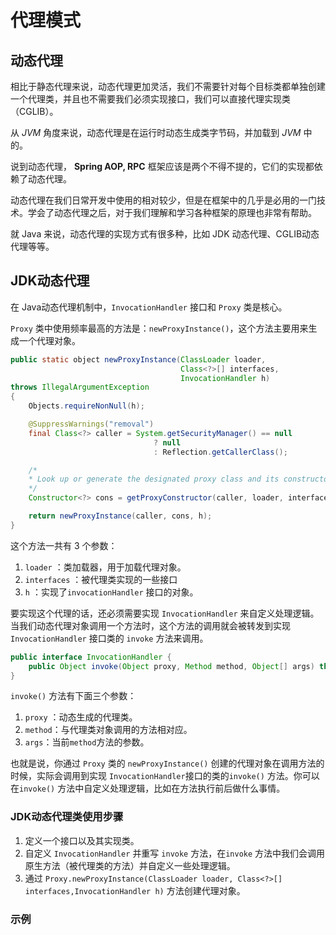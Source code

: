 # 代理模式

## 动态代理

相比于静态代理来说，动态代理更加灵活，我们不需要针对每个目标类都单独创建一个代理类，并且也不需要我们必须实现接口，我们可以直接代理实现类（CGLIB）。

从 $JVM$ 角度来说，动态代理是在运行时动态生成类字节码，并加载到 $JVM$ 中的。

说到动态代理， **Spring AOP, RPC** 框架应该是两个不得不提的，它们的实现都依赖了动态代理。

动态代理在我们日常开发中使用的相对较少，但是在框架中的几乎是必用的一门技术。学会了动态代理之后，对于我们理解和学习各种框架的原理也非常有帮助。

就 Java 来说，动态代理的实现方式有很多种，比如 JDK 动态代理、CGLIB动态代理等等。

## JDK动态代理

在 Java动态代理机制中，`InvocationHandler` 接口和 `Proxy` 类是核心。

`Proxy` 类中使用频率最高的方法是：`newProxyInstance()`，这个方法主要用来生成一个代理对象。

```java
public static object newProxyInstance(ClassLoader loader,
                                      Class<?>[] interfaces,
                                      InvocationHandler h) 
throws IllegalArgumentException
{
    Objects.requireNonNull(h);

    @SuppressWarnings("removal")
    final Class<?> caller = System.getSecurityManager() == null
                                ? null
                                : Reflection.getCallerClass();

    /*
    * Look up or generate the designated proxy class and its constructor.
    */
    Constructor<?> cons = getProxyConstructor(caller, loader, interfaces);

    return newProxyInstance(caller, cons, h);
}
```

这个方法一共有 $3$ 个参数：
1. `loader` ：类加载器，用于加载代理对象。
2. `interfaces` ：被代理类实现的一些接口
3. `h` ：实现了`invocationHandler` 接口的对象。

要实现这个代理的话，还必须需要实现 `InvocationHandler` 来自定义处理逻辑。当我们动态代理对象调用一个方法时，这个方法的调用就会被转发到实现 `InvocationHandler` 接口类的 `invoke` 方法来调用。

```java
public interface InvocationHandler {
    public Object invoke(Object proxy, Method method, Object[] args) throws Throwable;
}

```

`invoke()` 方法有下面三个参数：
1. `proxy` ：动态生成的代理类。
2. `method`：与代理类对象调用的方法相对应。
3. `args`：当前`method`方法的参数。

也就是说，你通过 `Proxy` 类的 `newProxyInstance()` 创建的代理对象在调用方法的时候，实际会调用到实现 `InvocationHandler`接口的类的`invoke()` 方法。你可以在`invoke()` 方法中自定义处理逻辑，比如在方法执行前后做什么事情。

### JDK动态代理类使用步骤

1. 定义一个接口以及其实现类。
2. 自定义 `InvocationHandler` 并重写 `invoke` 方法，在`invoke` 方法中我们会调用原生方法（被代理类的方法）并自定义一些处理逻辑。
3. 通过 `Proxy.newProxyInstance(ClassLoader loader, Class<?>[] interfaces,InvocationHandler h)` 方法创建代理对象。

### 示例

